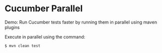 # Cucumber Parallel
Demo: Run Cucumber tests faster by running them in parallel using maven plugins

Execute in parallel using the command: 
```
$ mvn clean test
```
